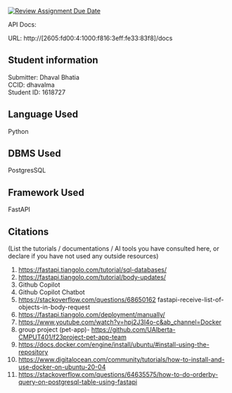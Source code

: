 [![Review Assignment Due Date](https://classroom.github.com/assets/deadline-readme-button-24ddc0f5d75046c5622901739e7c5dd533143b0c8e959d652212380cedb1ea36.svg)](https://classroom.github.com/a/3xu2SSWH)

API Docs:

URL: http://[2605:fd00:4:1000:f816:3eff:fe33:83f8]/docs

## Student information

Submitter: Dhaval Bhatia<br/>
CCID: dhavalma<br/>
Student ID: 1618727<br/>

## Language Used

Python

## DBMS Used

PostgresSQL

## Framework Used

FastAPI

## Citations

(List the tutorials / documentations / AI tools you have consulted here, or declare if you have not used any outside resources)
1. https://fastapi.tiangolo.com/tutorial/sql-databases/
2. https://fastapi.tiangolo.com/tutorial/body-updates/
3. Github Copilot
4. Github Copilot Chatbot
5. https://stackoverflow.com/questions/68650162 fastapi-receive-list-of-objects-in-body-request
6. https://fastapi.tiangolo.com/deployment/manually/
7. https://www.youtube.com/watch?v=hpj2J3l4o-c&ab_channel=Docker
8. group project (pet-app)- https://github.com/UAlberta-CMPUT401/f23project-pet-app-team
9. https://docs.docker.com/engine/install/ubuntu/#install-using-the-repository
10. https://www.digitalocean.com/community/tutorials/how-to-install-and-use-docker-on-ubuntu-20-04
11. https://stackoverflow.com/questions/64635575/how-to-do-orderby-query-on-postgresql-table-using-fastapi
